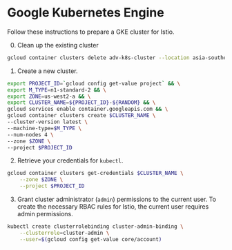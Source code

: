 # Google Kubernetes Engine

Follow these instructions to prepare a GKE cluster for Istio.

0. Clean up the existing cluster

```sh
gcloud container clusters delete adv-k8s-cluster --location asia-southeast1-a -q
```

1. Create a new cluster.

```sh
export PROJECT_ID=`gcloud config get-value project` && \
export M_TYPE=n1-standard-2 && \
export ZONE=us-west2-a && \
export CLUSTER_NAME=${PROJECT_ID}-${RANDOM} && \
gcloud services enable container.googleapis.com && \
gcloud container clusters create $CLUSTER_NAME \
--cluster-version latest \
--machine-type=$M_TYPE \
--num-nodes 4 \
--zone $ZONE \
--project $PROJECT_ID
```

2. Retrieve your credentials for `kubectl`.

```sh
gcloud container clusters get-credentials $CLUSTER_NAME \
    --zone $ZONE \
    --project $PROJECT_ID
```

3. Grant cluster administrator (`admin`) permissions to the current user. To create the necessary RBAC rules for Istio, the current user requires admin permissions.

```sh
kubectl create clusterrolebinding cluster-admin-binding \
    --clusterrole=cluster-admin \
    --user=$(gcloud config get-value core/account)
```